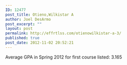 ```yaml
---
ID: 12477
post_title: Otieno,Wilkistar A
author: Joel DesArmo
post_excerpt: ""
layout: post
permalink: http://effrtlss.com/otienowilkistar-a-3/
published: true
post_date: 2012-11-02 20:52:21
---
```

<p>Average GPA in Spring 2012 for first course listed: 3.165</p>